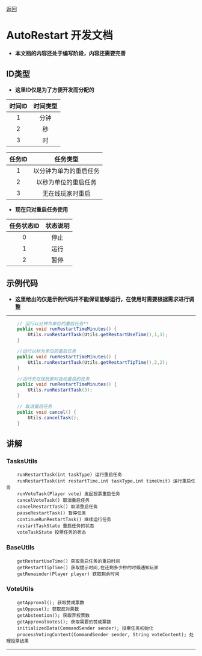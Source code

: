 [返回](../README.md)
# **AutoRestart 开发文档**
- **本文档的内容还处于编写阶段，内容还需要完善**

## **ID类型**
- **这里ID仅是为了方便开发而分配的**

|时间ID|时间类型|
|:-:|:-:|
|1|分钟|
|2|秒|
|3|时|

|任务ID|任务类型|
|:-:|:-:|
|1|以分钟为单为的重启任务|
|2|以秒为单位的重启任务|
|3|无在线玩家时重启|

- **现在只对重启任务使用**

|任务状态ID|状态说明|
|:-:|:-:|
|0|停止|
|1|运行|
|2|暂停|
## **示例代码**
- **这里给出的仅是示例代码并不能保证能够运行，在使用时需要根据需求进行调整**
---
```java
    // 运行以分钟为单位的重启任务**
    public void runRestartTimeMinutes() {
        Utils.runRestartTask(Utils.getRestartUseTime(),1,1);
    }

    //运行以秒为单位的重启任务
    public void runRestartTimeMinutes() {
        Utils.runRestartTask(Utils.getRestartTipTime(),2,2);
    }

    //运行无在线玩家时自动重启的任务
    public void runRestartTimeMinutes() {
        Utils.runRestartTask(3);
    }

    // 取消重启任务
    public void cancel() {
        Utils.cancelTask();
    }
```
## **讲解**
### **TasksUtils**
```
    runRestartTask(int taskType) 运行重启任务
    runRestartTask(int restartTime,int taskType,int timeUnit) 运行重启任务
    runVoteTask(Player vote) 发起投票重启任务
    cancelVoteTask() 取消重启任务
    cancelRestartTask() 取消重启任务
    pauseRestartTask() 暂停任务
    continueRunRestartTask() 继续运行任务
    restartTaskState 重启任务的状态
    voteTaskState 投票任务的状态
```

### **BaseUtils**
```
    getRestartUseTime() 获取重启任务的重启时间
    getRestartTipTime() 获取提示时间,在还剩多少秒的时候通知玩家
    getRemainder(Player player) 获取剩余时间
```

### **VoteUtils**
```
    getApproval(); 获取赞成票数
    getOppose(); 获取反对票数
    getAbstention(); 获取弃权票数
    getApprovalVotes(); 获取需要的赞成票数
    initializedData(CommandSender sender); 投票任务初始化
    processVotingContent(CommandSender sender, String voteContent); 处理投票结果
```
---